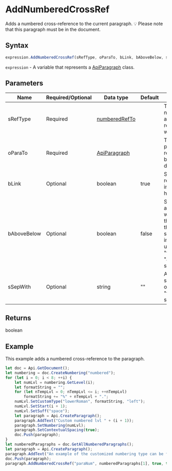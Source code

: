 # AddNumberedCrossRef

Adds a numbered cross-reference to the current paragraph.💡 Please note that this paragraph must be in the document.

## Syntax

```javascript
expression.AddNumberedCrossRef(sRefType, oParaTo, bLink, bAboveBelow, sSepWith);
```

`expression` - A variable that represents a [ApiParagraph](../ApiParagraph.md) class.

## Parameters

| **Name** | **Required/Optional** | **Data type** | **Default** | **Description** |
| ------------- | ------------- | ------------- | ------------- | ------------- |
| sRefType | Required | [numberedRefTo](../../Enumeration/numberedRefTo.md) |  | The text or numeric value of a numbered reference you want to insert. |
| oParaTo | Required | [ApiParagraph](../../ApiParagraph/ApiParagraph.md) |  | The numbered paragraph to be referred to (must be in the document). |
| bLink | Optional | boolean | true | Specifies if the reference will be inserted as a hyperlink. |
| bAboveBelow | Optional | boolean | false | Specifies if the above/below words indicating the position of the reference should be included (don't used with the "text" and "aboveBelow" sRefType). |
| sSepWith | Optional | string | "" | A number separator (used only with the "fullCtxParaNum" sRefType). |

## Returns

boolean

## Example

This example adds a numbered cross-reference to the paragraph.

```javascript editor-docx
let doc = Api.GetDocument();
let numbering = doc.CreateNumbering("numbered");
for (let i = 0; i < 8; ++i) {
	let numLvl = numbering.GetLevel(i);
	let formatString = "";
	for (let nTempLvl = 0; nTempLvl <= i; ++nTempLvl) 
		formatString += "%" + nTempLvl + ".";
	numLvl.SetCustomType("lowerRoman", formatString, "left");
	numLvl.SetStart(i + 1);
	numLvl.SetSuff("space");
	let paragraph = Api.CreateParagraph();
	paragraph.AddText("Custom numbered lvl " + (i + 1));
	paragraph.SetNumbering(numLvl);
	paragraph.SetContextualSpacing(true);
	doc.Push(paragraph);
}
let numberedParagraphs = doc.GetAllNumberedParagraphs();
let paragraph = Api.CreateParagraph();
paragraph.AddText("An example of the customized numbering type can be found in the paragraph № ");
doc.Push(paragraph);
paragraph.AddNumberedCrossRef("paraNum", numberedParagraphs[1], true, true);
```
